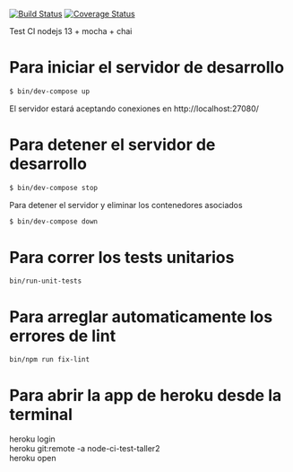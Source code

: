 [![Build Status](https://travis-ci.com/taller2fiuba/hello-world-node.svg?token=QmhbESCXPe2HTNdVCFP9&branch=master)](https://travis-ci.com/taller2fiuba/hello-world-node)
[![Coverage Status](https://coveralls.io/repos/github/taller2fiuba/hello-world-node/badge.svg?branch=master)](https://coveralls.io/github/taller2fiuba/hello-world-node?branch=master)

Test CI nodejs 13 + mocha + chai  

# Para iniciar el servidor de desarrollo

```bash
$ bin/dev-compose up
```
El servidor estará aceptando conexiones en http://localhost:27080/

# Para detener el servidor de desarrollo

```bash
$ bin/dev-compose stop
```

Para detener el servidor y eliminar los contenedores asociados

```bash
$ bin/dev-compose down
```
# Para correr los tests unitarios

`bin/run-unit-tests`

# Para arreglar automaticamente los errores de lint

`bin/npm run fix-lint`

# Para abrir la app de heroku desde la terminal

heroku login  
heroku git:remote -a node-ci-test-taller2  
heroku open  
